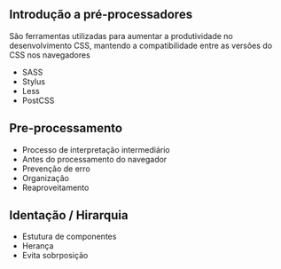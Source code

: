 ## Introdução a pré-processadores
São ferramentas utilizadas para aumentar a produtividade no desenvolvimento CSS, mantendo a compatibilidade entre as versões do CSS nos navegadores

- SASS
- Stylus
- Less
- PostCSS

## Pre-processamento

- Processo de interpretação intermediário
- Antes do processamento do navegador
- Prevenção de erro
- Organização
- Reaproveitamento

## Identação / Hirarquia

- Estutura de componentes
- Herança
- Evita sobrposição
